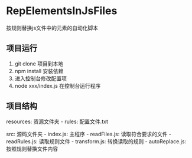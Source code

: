 # RepElementsInJsFiles

按规则替换js文件中的元素的自动化脚本

## 项目运行

1. git clone 项目到本地
2. npm install 安装依赖
3. 进入控制台修改配置项
4. node xxx/index.js 在控制台运行程序

## 项目结构

resources: 资源文件夹
    - rules: 配置文件.txt

src: 源码文件夹
    - index.js: 主程序
    - readFiles.js: 读取符合要求的文件
    - readRules.js: 读取规则文件
    - transform.js: 转换读取的规则
    - autoReplace.js: 按照规则替换文件内容
